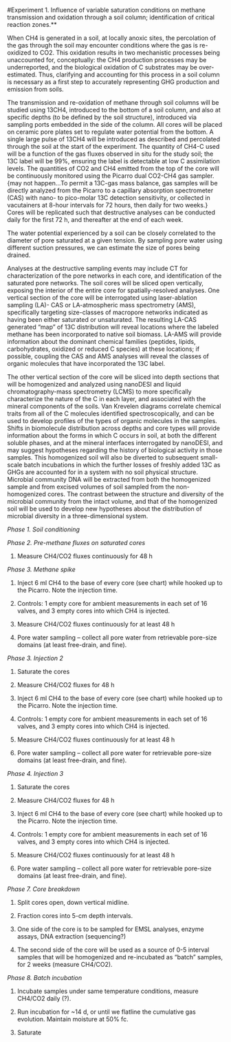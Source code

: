 #Experiment 1. Influence of variable saturation conditions on methane transmission and oxidation through a soil column; identification of critical reaction zones.**

When CH4 is generated in a soil, at locally anoxic sites, the percolation of the gas through the soil may encounter conditions where the gas is re-oxidized to CO2. This oxidation results in two mechanistic processes being unaccounted for, conceptually: the CH4 production processes may be underreported, and the biological oxidation of C substrates may be over-estimated. Thus, clarifying and accounting for this process in a soil column is necessary as a first step to accurately representing GHG production and emission from soils. 

The transmission and re-oxidation of methane through soil columns will be studied using 13CH4, introduced to the bottom of a soil column, and also at specific depths (to be defined by the soil structure), introduced via sampling ports embedded in the side of the column. All cores will be placed on ceramic pore plates set to regulate water potential from the bottom. A single large pulse of 13CH4 will be introduced as described and percolated through the soil at the start of the experiment. The quantity of CH4-C used will be a function of the gas fluxes observed in situ for the study soil; the 13C label will be 99%, ensuring the label is detectable at low C assimilation levels. The quantities of CO2 and CH4 emitted from the top of the core will be continuously monitored using the Picarro dual CO2-CH4 gas sampler. {may not happen…To permit a 13C-gas mass balance, gas samples will be directly analyzed from the Picarro to a capillary absorption spectrometer (CAS) with nano- to pico-molar 13C detection sensitivity, or collected in vacutainers at 8-hour intervals for 72 hours, then daily for two weeks.}  Cores will be replicated such that destructive analyses can be conducted daily for the first 72 h, and thereafter at the end of each week.

The water potential experienced by a soil can be closely correlated to the diameter of pore saturated at a given tension. By sampling pore water using different suction pressures, we can estimate the size of pores being drained.

Analyses at the destructive sampling events may include CT for characterization of the pore networks in each core, and identification of the saturated pore networks. The soil cores will be sliced open vertically, exposing the interior of the entire core for spatially-resolved analyses. One vertical section of the core will be interrogated using laser-ablation sampling (LA)- CAS or LA-atmospheric mass spectrometry (AMS), specifically targeting size-classes of macropore networks indicated as having been either saturated or unsaturated. The resulting LA-CAS generated “map” of 13C distribution will reveal locations where the labeled methane has been incorporated to native soil biomass. LA-AMS will provide information about the dominant chemical families (peptides, lipids, carbohydrates, oxidized or reduced C species) at these locations; if possible, coupling the CAS and AMS analyses will reveal the classes of organic molecules that have incorporated the 13C label. 

The other vertical section of the core will be sliced into depth sections that will be homogenized and analyzed using nanoDESI and liquid chromatography-mass spectrometry (LCMS) to more specifically characterize the nature of the C in each layer, and associated with the mineral components of the soils. Van Krevelen diagrams correlate chemical traits from all of the C molecules identified spectroscopically, and can be used to develop profiles of the types of organic molecules in the samples. Shifts in biomolecule distribution across depths and core types will provide information about the forms in which C occurs in soil, at both the different soluble phases, and at the mineral interfaces interrogated by nanoDESI, and may suggest hypotheses regarding the history of biological activity in those samples. This homogenized soil will also be diverted to subsequent small-scale batch incubations in which the further losses of freshly added 13C as GHGs are accounted for in a system with no soil physical structure. Microbial community DNA will be extracted from both the homogenized sample and from excised volumes of soil sampled from the non-homogenized cores. The contrast between the structure and diversity of the microbial community from the intact volume, and that of the homogenized soil will be used to develop new hypotheses about the distribution of microbial diversity in a three-dimensional system.

*Phase 1. Soil conditioning*

*Phase 2. Pre-methane fluxes on saturated cores*

1.	Measure CH4/CO2 fluxes continuously for 48 h

*Phase 3. Methane spike*

1.	 Inject 6 ml CH4 to the base of every core (see chart) while hooked up to the Picarro. Note the injection time.

2.	Controls: 1 empty core for ambient measurements in each set of 16 valves, and 3 empty cores into which CH4 is injected.

3.	Measure CH4/CO2 fluxes continuously for at least 48 h

4.	Pore water sampling – collect all pore water from retrievable pore-size domains (at least free-drain,  and fine).

*Phase 3. Injection 2*

1.	Saturate the cores

2.	Measure CH4/CO2 fluxes for 48 h

3.	Inject 6 ml CH4 to the base of every core (see chart) while hooked up to the Picarro. Note the injection time.

4.	Controls: 1 empty core for ambient measurements in each set of 16 valves, and 3 empty cores into which CH4 is injected.

5.	Measure CH4/CO2 fluxes continuously for at least 48 h

6.	Pore water sampling – collect all pore water for retrievable pore-size domains (at least free-drain,  and fine).

*Phase 4. Injection 3*

1.	Saturate the cores

2.	Measure CH4/CO2 fluxes for 48 h

3.	Inject 6 ml CH4 to the base of every core (see chart) while hooked up to the Picarro. Note the injection time.

4.	Controls: 1 empty core for ambient measurements in each set of 16 valves, and 3 empty cores into which CH4 is injected.

5.	Measure CH4/CO2 fluxes continuously for at least 48 h

6.	Pore water sampling – collect all pore water for retrievable pore-size domains (at least free-drain,  and fine).

*Phase 7. Core breakdown*

1.	Split cores open, down vertical midline.

2.	Fraction cores into 5-cm depth intervals.

3.	One side of the core is to be sampled for EMSL analyses, enzyme assays, DNA extraction (sequencing?)

4.	The second side of the core will be used as a source of 0-5 interval samples that will be homogenized and re-incubated as “batch” samples, for 2 weeks (measure CH4/CO2). 

*Phase 8. Batch incubation*

1.	Incubate samples under same temperature conditions, measure CH4/CO2 daily (?). 

2.	Run incubation for ~14 d, or until we flatline the cumulative gas evolution. Maintain moisture at 50% fc.

3.	Saturate
